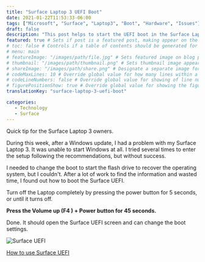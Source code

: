 ```yaml
---
title: "Surface Laptop 3 UEFI Boot"
date: 2021-01-22T11:53:33-06:00
tags: ["Microsoft", "Surface", "Laptop3", "Boot", "Hardware", "Issues"]
draft: false
description: "This post helps to start the UEFI boot in the Surface Laptop 3 since there is no documentation about it." # Description used for search engine.
featured: true # Sets if post is a featured post, making appear on the home page side bar.
# toc: false # Controls if a table of contents should be generated for first-level links automatically.
# menu: main
# featureImage: "/images/path/file.jpg" # Sets featured image on blog post.
# thumbnail: "/images/path/thumbnail.png" # Sets thumbnail image appearing inside card on homepage.
# shareImage: "/images/path/share.png" # Designate a separate image for social media sharing.
# codeMaxLines: 10 # Override global value for how many lines within a code block before auto-collapsing.
# codeLineNumbers: false # Override global value for showing of line numbers within code block.
# figurePositionShow: true # Override global value for showing the figure label.
translationKey: "surface-laptop-3-uefi-boot"

categories:
   - Technology
   - Surface
---
```


Quick tip for the Surface Laptop 3 owners.

During this week, after a Windows update, I had a problem with my Surface Laptop 3. It was unable to start Windows at all. I tried several times to enter the setup following the recommendations, but without success.

I needed to change the boot to start the flash drive to recover the operating system, but I couldn't. After a lot of work to find the information and wasted time, I found out how to boot the Surface UEFI.

Turn off the Laptop completely by pressing the power button for 5 seconds, or until it turns off. 

**Press the Volume up (F4 ) + Power button for 45 seconds.**

Done. It should open the Surface UEFI screen and can change the boot settings.

![Surface UEFI](/images/surface-uefi.png)

[How to use Surface UEFI](https://support.microsoft.com/en-us/surface/how-to-use-surface-uefi-df2c8942-dfa0-859d-4394-95f45eb1c3f9)